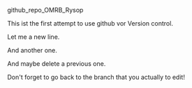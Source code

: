 github_repo_OMRB_Rysop

This ist the first attempt to use github vor Version control.



Let me a new line.

And another one.

And maybe delete a previous one.

Don't forget to go back to the branch that you actually to edit!
